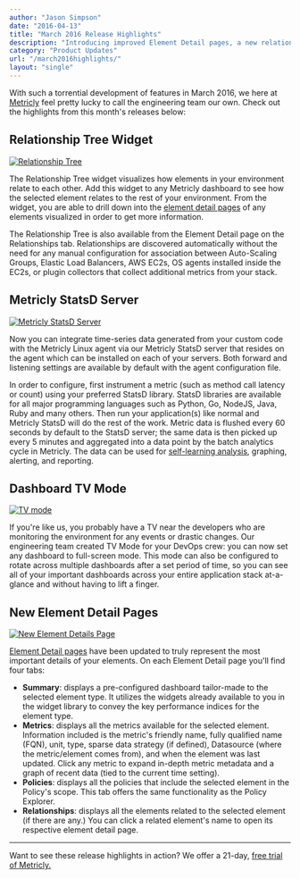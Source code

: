 ```yaml
---
author: "Jason Simpson"
date: "2016-04-13"
title: "March 2016 Release Highlights"
description: "Introducing improved Element Detail pages, a new relationship tree widget, and more! Don't miss March 2016's release highlights!"
category: "Product Updates"
url: "/march2016highlights/"
layout: "single"
---
```

With such a torrential development of features in March 2016, we here at [Metricly](https://www.metricly.com) feel pretty lucky to call the engineering team our own. Check out the highlights from this month's releases below:

Relationship Tree Widget
------------------------

[![Relationship Tree](https://www.metricly.com/wp-content/uploads/2016/05/RelationshipTree.jpg)](https://www.metricly.com/wp-content/uploads/2016/05/RelationshipTree.jpg)

The Relationship Tree widget visualizes how elements in your environment relate to each other. Add this widget to any Metricly dashboard to see how the selected element relates to the rest of your environment. From the widget, you are able to drill down into the [element detail pages](https://help.netuitive.com/Content/Performance/Elements/element_detail_page.htm) of any elements visualized in order to get more information.

The Relationship Tree is also available from the Element Detail page on the Relationships tab. Relationships are discovered automatically without the need for any manual configuration for association between Auto-Scaling Groups, Elastic Load Balancers, AWS EC2s, OS agents installed inside the EC2s, or plugin collectors that collect additional metrics from your stack.

Metricly StatsD Server
-----------------------

[![Metricly StatsD Server](https://www.metricly.com/wp-content/uploads/2016/05/NetuitiveStatsDServer-1024x500.jpg)](https://www.metricly.com/wp-content/uploads/2016/05/NetuitiveStatsDServer.jpg)

Now you can integrate time-series data generated from your custom code with the Metricly Linux agent via our Metricly StatsD server that resides on the agent which can be installed on each of your servers. Both forward and listening settings are available by default with the agent configuration file.

In order to configure, first instrument a metric (such as method call latency or count) using your preferred StatsD library. StatsD libraries are available for all major programming languages such as Python, Go, NodeJS, Java, Ruby and many others. Then run your application(s) like normal and Metricly StatsD will do the rest of the work. Metric data is flushed every 60 seconds by default to the StatsD server; the same data is then picked up every 5 minutes and aggregated into a data point by the batch analytics cycle in Metricly. The data can be used for [self-learning analysis](https://www.metricly.com/product), graphing, alerting, and reporting.

Dashboard TV Mode
-----------------

[![TV mode](https://www.metricly.com/wp-content/uploads/2016/05/TVmode-1024x514.jpg)](https://www.metricly.com/wp-content/uploads/2016/05/TVmode.jpg)

If you're like us, you probably have a TV near the developers who are monitoring the environment for any events or drastic changes. Our engineering team created TV Mode for your DevOps crew: you can now set any dashboard to full-screen mode. This mode can also be configured to rotate across multiple dashboards after a set period of time, so you can see all of your important dashboards across your entire application stack at-a-glance and without having to lift a finger.

New Element Detail Pages
------------------------

[![New Element Details Page](https://www.metricly.com/wp-content/uploads/2016/05/NewElementDetailsPage-1024x565.jpg)](https://www.metricly.com/wp-content/uploads/2016/05/NewElementDetailsPage.jpg)

[Element Detail pages](https://help.netuitive.com/Content/Performance/Elements/element_detail_page.htm) have been updated to truly represent the most important details of your elements. On each Element Detail page you'll find four tabs:

-   **Summary**: displays a pre-configured dashboard tailor-made to the selected element type. It utilizes the widgets already available to you in the widget library to convey the key performance indices for the element type.
-   **Metrics**: displays all the metrics available for the selected element. Information included is the metric's friendly name, fully qualified name (FQN), unit, type, sparse data strategy (if defined), Datasource (where the metric/element comes from), and when the element was last updated. Click any metric to expand in-depth metric metadata and a graph of recent data (tied to the current time setting).
-   **Policies**: displays all the policies that include the selected element in the Policy's scope. This tab offers the same functionality as the Policy Explorer.
-   **Relationships**: displays all the elements related to the selected element (if there are any.) You can click a related element's name to open its respective element detail page.

* * * * *

Want to see these release highlights in action? We offer a 21-day, [free trial of Metricly.](https://www.metricly.com/signup)
